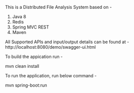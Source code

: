 This is a Distributed File Analysis System based on - 
1. Java 8
2. Redis
3. Spring MVC REST
4. Maven

All Supported APIs and input/output details can be found at -
http://localhost:8080/demo/swagger-ui.html

To build the appication run - 

mvn clean install

To run the application, run below command -

mvn spring-boot:run

